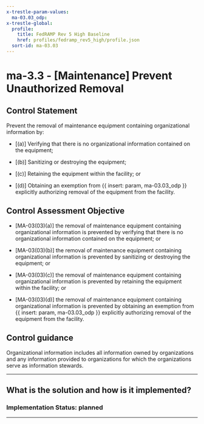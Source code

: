```yaml
---
x-trestle-param-values:
  ma-03.03_odp:
x-trestle-global:
  profile:
    title: FedRAMP Rev 5 High Baseline
    href: profiles/fedramp_rev5_high/profile.json
  sort-id: ma-03.03
---
```


# ma-3.3 - \[Maintenance\] Prevent Unauthorized Removal

## Control Statement

Prevent the removal of maintenance equipment containing organizational information by:

- \[(a)\] Verifying that there is no organizational information contained on the equipment;

- \[(b)\] Sanitizing or destroying the equipment;

- \[(c)\] Retaining the equipment within the facility; or

- \[(d)\] Obtaining an exemption from {{ insert: param, ma-03.03_odp }} explicitly authorizing removal of the equipment from the facility.

## Control Assessment Objective

- \[MA-03(03)(a)\] the removal of maintenance equipment containing organizational information is prevented by verifying that there is no organizational information contained on the equipment; or

- \[MA-03(03)(b)\] the removal of maintenance equipment containing organizational information is prevented by sanitizing or destroying the equipment; or

- \[MA-03(03)(c)\] the removal of maintenance equipment containing organizational information is prevented by retaining the equipment within the facility; or

- \[MA-03(03)(d)\] the removal of maintenance equipment containing organizational information is prevented by obtaining an exemption from {{ insert: param, ma-03.03_odp }} explicitly authorizing removal of the equipment from the facility.

## Control guidance

Organizational information includes all information owned by organizations and any information provided to organizations for which the organizations serve as information stewards.

______________________________________________________________________

## What is the solution and how is it implemented?

<!-- For implementation status enter one of: implemented, partial, planned, alternative, not-applicable -->

<!-- Note that the list of rules under ### Rules: is read-only and changes will not be captured after assembly to JSON -->

<!-- Add control implementation description here for control: ma-3.3 -->

### Implementation Status: planned

______________________________________________________________________
